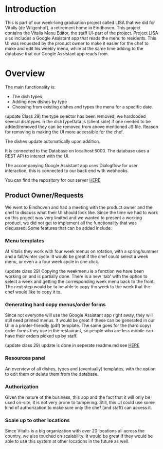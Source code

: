 # Introduction 
This is part of our week-long graduation project called LISA that we did for Vitalis (de Wilgenhof), a retirement home in Eindhoven. This project contains the Vitalis Menu Editor, the staff UI-part of the project. Project LISA also includes a Google Assistant app that reads the menu to residents. This UI was requested by the product owner to make it easier for the chef to make and edit his weekly menu, while at the same time adding to the database that our Google Assistant app reads from. 

# Overview

The main functionality is: 
* The dish types
* Adding new dishes by type
* Choosing from existing dishes and types the menu for a specific date.

(update Class 29) the type selector has been removed, we hardcoded several dishtypes in the dishTypeData.js (client side) if one needed to be added/removed they can be removed from above mentioned JS file. Reason for removing is making the UI more accessible for the chef.

The dishes update automatically upon addition.

It is connected to the Database on localhost:5000. The database uses a REST API to interact with the UI.

The accompanying Google Assistant app uses Dialogflow for user interaction, this is connected to our back end with webhooks.

You can find the repository for our server [HERE](https://github.com/samaneh-dallalizad/lisa_project)


## Product Owner/Requests
We went to Eindhoven and had a meeting with the product owner and the chef to discuss what their UI should look like. Since the time we had to work on this project was very limited and we wanted to present a working product, we did not get to implement all the functionality that was discussed. Some features that can be added include: 

### Menu templates 
At Vitalis they work with four week menus on rotation, with a spring/summer and a fall/winter cycle. It would be great if the chef could select a week menu, or even a a four week cycle in one click. 

(update class 29) Copying the weekmenu is a function we have been working on and is partially done. There is a new 'tab' with the option to select a week and getting the corresponding week menu back to the front. The next step would be to be able to copy the week to the week that the chef would like to copy it to.

### Generating hard copy menus/order forms
Since not everyone will use the Google Assistant app right away, they will still need printed menus. It would be great if these can be generated in our UI in a printer-friendly (pdf) template. The same goes for the (hard copy) order forms they use in the restaurant, so people who are less mobile can have their orders picked up by staff. 

(update class 29) update is done in seperate readme.md see [HERE](https://github.com/Official-Codaisseur-Graduate/lisa-client/blob/master/PDF-README.md)

### Resources panel
An overview of all dishes, types and (eventually) templates, with the option to edit them or delete them from the database.

### Authorization
Given the nature of the business, this app and the fact that it will only be used on-site, it is not very prone to tampering. Still, this UI could use some kind of authorization to make sure only the chef (and staff) can access it.

### Scale up to other locations
Since Vitalis is a big organization with over 20 locations all across the country, we also touched on scalability. It would be great if they would be able to use this system at other locations in the future as well.


